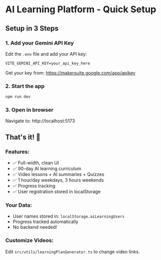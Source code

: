 # AI Learning Platform - Quick Setup

## Setup in 3 Steps

### 1. Add your Gemini API Key
Edit the `.env` file and add your API key:
```
VITE_GEMINI_API_KEY=your_api_key_here
```
Get your key from: https://makersuite.google.com/app/apikey

### 2. Start the app
```bash
npm run dev
```

### 3. Open in browser
Navigate to: http://localhost:5173

## That's it! 🎉

### Features:
- ✅ Full-width, clean UI
- ✅ 90-day AI learning curriculum
- ✅ Video lessons + AI summaries + Quizzes
- ✅ 1 hour/day weekdays, 3 hours weekends
- ✅ Progress tracking
- ✅ User registration stored in localStorage

### Your Data:
- User names stored in: `localStorage.aiLearningUsers`
- Progress tracked automatically
- No backend needed!

### Customize Videos:
Edit `src/utils/learningPlanGenerator.ts` to change video links.

